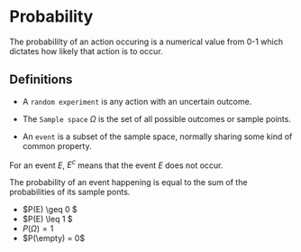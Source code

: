 # Probability

The probabililty of an action occuring is a numerical value from 0-1 which dictates how likely that action is to occur.

## Definitions



* A `random experiment` is any action with an uncertain outcome. 

* The `Sample space` $\Omega$ is the set of all possible outcomes or sample points.

* An `event` is a subset of the sample space, normally sharing some kind of common property.

For an event $E$, $E^c$ means that the event $E$ does not occur.

The probability of an event happening is equal to the sum of the probabilities of its sample ponts. 

* $P(E) \geq 0 $
* $P(E) \leq 1 $
* $P(\Omega) = 1$
* $P(\empty) = 0$